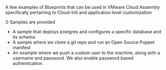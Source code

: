 A few examples of Blueprints that can be used in VMware Cloud Assembly specifically pertaining to Cloud-Init and application level customization 

3-Samples are provided

* A sample that deploys postgres and configures a specific database and its schema 
* A sample where we clone a git repo and run an Open Source Puppet manifest 
* An example where we push a custom user to the machine, along with a username and password. We also enable password based authentication. 

